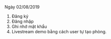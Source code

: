 Ngày 02/08/2019
1. Đăng ký
2. Đăng nhập
3. Ghi nhớ mật khẩu
4. Livestream demo bằng cách user tự tạo phòng.